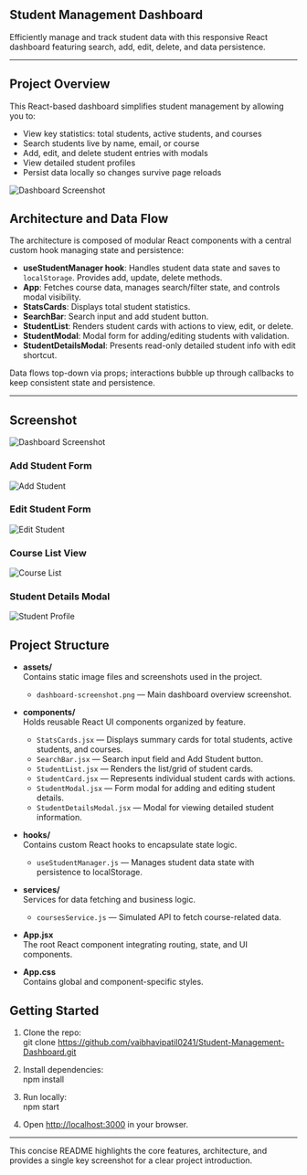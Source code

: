 ## Student Management Dashboard

Efficiently manage and track student data with this responsive React dashboard featuring search, add, edit, delete, and data persistence.

---

## Project Overview

This React-based dashboard simplifies student management by allowing you to:  
- View key statistics: total students, active students, and courses  
- Search students live by name, email, or course  
- Add, edit, and delete student entries with modals  
- View detailed student profiles  
- Persist data locally so changes survive page reloads  

![Dashboard Screenshot](dashboard-screenshot.png)



## Architecture and Data Flow

The architecture is composed of modular React components with a central custom hook managing state and persistence:

- **useStudentManager hook**: Handles student data state and saves to `localStorage`. Provides add, update, delete methods.  
- **App**: Fetches course data, manages search/filter state, and controls modal visibility.  
- **StatsCards**: Displays total student statistics.  
- **SearchBar**: Search input and add student button.  
- **StudentList**: Renders student cards with actions to view, edit, or delete.  
- **StudentModal**: Modal form for adding/editing students with validation.  
- **StudentDetailsModal**: Presents read-only detailed student info with edit shortcut.  

Data flows top-down via props; interactions bubble up through callbacks to keep consistent state and persistence.

---

## Screenshot

![Dashboard Screenshot](dashboard-screenshot.png)

### Add Student Form  
![Add Student](Add--Student.png)

### Edit Student Form  
![Edit Student](Edit_Student.png)

### Course List View  
![Course List](List--Courses.png)

### Student Details Modal  
![Student Profile](Student-profile.png)


## Project Structure

- **assets/**  
  Contains static image files and screenshots used in the project.  
  - `dashboard-screenshot.png` — Main dashboard overview screenshot.

- **components/**  
  Holds reusable React UI components organized by feature.  
  - `StatsCards.jsx` — Displays summary cards for total students, active students, and courses.  
  - `SearchBar.jsx` — Search input field and Add Student button.  
  - `StudentList.jsx` — Renders the list/grid of student cards.  
  - `StudentCard.jsx` — Represents individual student cards with actions.  
  - `StudentModal.jsx` — Form modal for adding and editing student details.  
  - `StudentDetailsModal.jsx` — Modal for viewing detailed student information.

- **hooks/**  
  Contains custom React hooks to encapsulate state logic.  
  - `useStudentManager.js` — Manages student data state with persistence to localStorage.

- **services/**  
  Services for data fetching and business logic.  
  - `coursesService.js` — Simulated API to fetch course-related data.

- **App.jsx**  
  The root React component integrating routing, state, and UI components.

- **App.css**  
  Contains global and component-specific styles.


## Getting Started

1. Clone the repo:  
git clone https://github.com/vaibhavipatil0241/Student-Management-Dashboard.git

2. Install dependencies:  
npm install

3. Run locally:  
npm start

4. Open [http://localhost:3000](http://localhost:3000) in your browser.

---

This concise README highlights the core features, architecture, and provides a single key screenshot for a clear project introduction.
